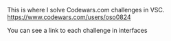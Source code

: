 This is where I solve Codewars.com challenges in VSC.
https://www.codewars.com/users/oso0824

You can see a link to each challenge in interfaces

